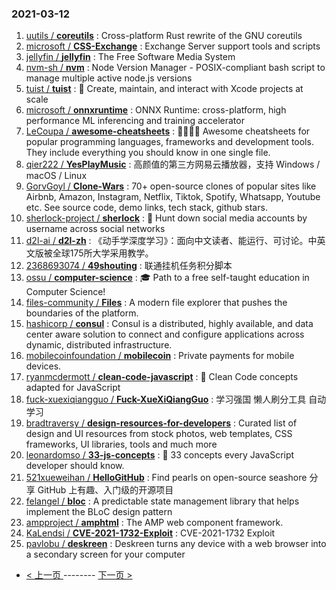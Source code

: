 ### 2021-03-12 
1. [
        uutils /
**coreutils**](https://github.com/uutils/coreutils) : Cross-platform Rust rewrite of the GNU coreutils
1. [
        microsoft /
**CSS-Exchange**](https://github.com/microsoft/CSS-Exchange) : Exchange Server support tools and scripts
1. [
        jellyfin /
**jellyfin**](https://github.com/jellyfin/jellyfin) : The Free Software Media System
1. [
        nvm-sh /
**nvm**](https://github.com/nvm-sh/nvm) : Node Version Manager - POSIX-compliant bash script to manage multiple active node.js versions
1. [
        tuist /
**tuist**](https://github.com/tuist/tuist) : 🚀 Create, maintain, and interact with Xcode projects at scale
1. [
        microsoft /
**onnxruntime**](https://github.com/microsoft/onnxruntime) : ONNX Runtime: cross-platform, high performance ML inferencing and training accelerator
1. [
        LeCoupa /
**awesome-cheatsheets**](https://github.com/LeCoupa/awesome-cheatsheets) : 👩‍💻👨‍💻 Awesome cheatsheets for popular programming languages, frameworks and development tools. They include everything you should know in one single file.
1. [
        qier222 /
**YesPlayMusic**](https://github.com/qier222/YesPlayMusic) : 高颜值的第三方网易云播放器，支持 Windows / macOS / Linux
1. [
        GorvGoyl /
**Clone-Wars**](https://github.com/GorvGoyl/Clone-Wars) : 70+ open-source clones of popular sites like Airbnb, Amazon, Instagram, Netflix, Tiktok, Spotify, Whatsapp, Youtube etc. See source code, demo links, tech stack, github stars.
1. [
        sherlock-project /
**sherlock**](https://github.com/sherlock-project/sherlock) : 🔎 Hunt down social media accounts by username across social networks
1. [
        d2l-ai /
**d2l-zh**](https://github.com/d2l-ai/d2l-zh) : 《动手学深度学习》：面向中文读者、能运行、可讨论。中英文版被全球175所大学采用教学。
1. [
        2368693074 /
**49shouting**](https://github.com/2368693074/49shouting) : 联通挂机任务积分脚本
1. [
        ossu /
**computer-science**](https://github.com/ossu/computer-science) : 🎓 Path to a free self-taught education in Computer Science!
1. [
        files-community /
**Files**](https://github.com/files-community/Files) : A modern file explorer that pushes the boundaries of the platform.
1. [
        hashicorp /
**consul**](https://github.com/hashicorp/consul) : Consul is a distributed, highly available, and data center aware solution to connect and configure applications across dynamic, distributed infrastructure.
1. [
        mobilecoinfoundation /
**mobilecoin**](https://github.com/mobilecoinfoundation/mobilecoin) : Private payments for mobile devices.
1. [
        ryanmcdermott /
**clean-code-javascript**](https://github.com/ryanmcdermott/clean-code-javascript) : 🛁 Clean Code concepts adapted for JavaScript
1. [
        fuck-xuexiqiangguo /
**Fuck-XueXiQiangGuo**](https://github.com/fuck-xuexiqiangguo/Fuck-XueXiQiangGuo) : 学习强国 懒人刷分工具 自动学习
1. [
        bradtraversy /
**design-resources-for-developers**](https://github.com/bradtraversy/design-resources-for-developers) : Curated list of design and UI resources from stock photos, web templates, CSS frameworks, UI libraries, tools and much more
1. [
        leonardomso /
**33-js-concepts**](https://github.com/leonardomso/33-js-concepts) : 📜 33 concepts every JavaScript developer should know.
1. [
        521xueweihan /
**HelloGitHub**](https://github.com/521xueweihan/HelloGitHub) : Find pearls on open-source seashore 分享 GitHub 上有趣、入门级的开源项目
1. [
        felangel /
**bloc**](https://github.com/felangel/bloc) : A predictable state management library that helps implement the BLoC design pattern
1. [
        ampproject /
**amphtml**](https://github.com/ampproject/amphtml) : The AMP web component framework.
1. [
        KaLendsi /
**CVE-2021-1732-Exploit**](https://github.com/KaLendsi/CVE-2021-1732-Exploit) : CVE-2021-1732 Exploit
1. [
        pavlobu /
**deskreen**](https://github.com/pavlobu/deskreen) : Deskreen turns any device with a web browser into a secondary screen for your computer 

- [ < 上一页 ](https://github.com/able8/github-trending-daily-record/blob/master/2021-03-11.md) -------- [ 下一页 > ](https://github.com/able8/github-trending-daily-record/blob/master/2021-03-13.md)